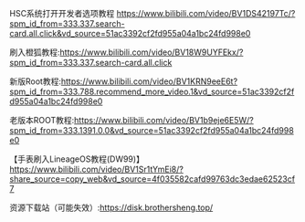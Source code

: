 HSC系统打开开发者选项教程 https://www.bilibili.com/video/BV1DS42197Tc/?spm_id_from=333.337.search-card.all.click&vd_source=51ac3392cf2fd955a04a1bc24fd998e0

刷入橙狐教程:https://www.bilibili.com/video/BV18W9UYFEkx/?spm_id_from=333.337.search-card.all.click

新版Root教程:https://www.bilibili.com/video/BV1KRN9eeE6t?spm_id_from=333.788.recommend_more_video.1&vd_source=51ac3392cf2fd955a04a1bc24fd998e0

老版本ROOT教程:https://www.bilibili.com/video/BV1b9eje6E5W/?spm_id_from=333.1391.0.0&vd_source=51ac3392cf2fd955a04a1bc24fd998e0

【手表刷入LineageOS教程(DW99)】 https://www.bilibili.com/video/BV1Sr1tYmEi8/?share_source=copy_web&vd_source=4f035582cafd99763dc3edae62523cf7

资源下载站（可能失效）:https://disk.brothersheng.top/